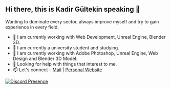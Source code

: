 ## Hi there, this is Kadir Gültekin speaking 👋


Wanting to dominate every sector, always improve myself and try to gain experience in every field.


- 🔭 I am currently working with Web Development, Unreal Engine, Blender 3D.
- 🌱 I am currently a university student and studying.
- 👯 I am currently working with Adobe Photoshop, Unreal Engine, Web Design and Blender 3D Model.
- 🤔 Looking for help with things that interest to me.
- 📫 Let's connect – [Mail](mailto:gultekinkadir7878@gmail.com) | [Personal Website](https://kadirgultekin.com.tr/)

[![Discord Presence](https://lanyard.cnrad.dev/api/737196145431937036)](https://discord.com/users/737196145431937036) 
